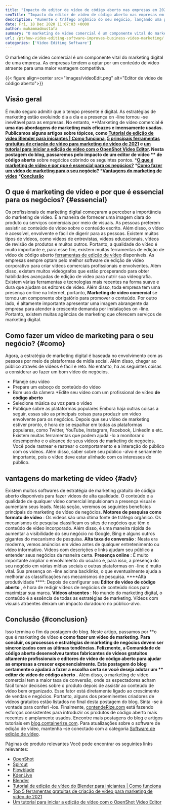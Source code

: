 ```yaml
---
title: "Impacto do editor de vídeo de código aberto nas empresas em 2021" 
seoTitle: "Impacto do editor de vídeo de código aberto nas empresas em 2021" 
description: "Aumente o tráfego orgânico do seu negócio, lançando uma poderosa campanha em vídeo. Esta postagem do blog explica os benefícios do uso de um editor de vídeo de código aberto." 
date: Fri, 18 Dec 2020 11:07:03 +0000
author: muhammadmustafa
summary: "O marketing de vídeo comercial é um componente vital do marketing digital de uma empresa. As empresas tendem a optar por um conteúdo de vídeo atraente para uma maior vantagem competitiva." 
url: /pt/how-video-editing-software-improves-business-video-marketing/
categories: ['Video Editing Software']
---
```


O marketing de vídeo comercial é um componente vital do marketing digital de uma empresa. As empresas tendem a optar por um conteúdo de vídeo atraente para uma maior vantagem competitiva.

{{< figure align=center src="images/videoEdit.png" alt="Editor de vídeo de código aberto">}}


## Visão geral
É muito seguro admitir que o tempo presente é digital. As estratégias de marketing estão evoluindo dia a dia e a presença on -line tornou -se inevitável para as empresas. No entanto, **Marketing de vídeo comercial  **é uma das abordagens de marketing mais eficazes e imensamente usadas. Publicamos alguns artigos sobre tópicos, como [Tutorial de edição de vídeo Blender para iniciantes | Como funciona][2], [5 principais ferramentas gratuitas de criação de vídeo para marketing de vídeo de 2021][3] e [um tutorial para iniciar a edição de vídeo com o OpenShot Video Editor][4]. Nesta postagem do blog, passaremos pelo impacto de um editor de vídeo **  de código aberto**  sobre negócios cobrindo os seguintes pontos.
  ***[O que é marketing de vídeo e por que é essencial para os negócios?][5]** 
  ***[Como fazer um vídeo de marketing para o seu negócio?][6]** 
  ***[Vantagens do marketing de vídeo][7]** 
  ***[Conclusão][8]** 

## O que é marketing de vídeo e por que é essencial para os negócios?   {#essencial}
Os profissionais de marketing digital começaram a perceber a importância do marketing de vídeo. É a maneira de fornecer uma imagem clara do produto ou serviços comerciais por meio de visuais. As pessoas preferem assistir ao conteúdo de vídeo sobre o conteúdo escrito. Além disso, o vídeo é acessível, envolvente e fácil de digerir para as pessoas. Existem muitos tipos de vídeos, como vídeos de entrevistas, vídeos educacionais, vídeos de revisão de produtos e muitos outros. Portanto, a qualidade do vídeo é muito importante e, para esse fim, existem muitas ferramentas de edição de vídeo de código aberto [ferramentas de edição de vídeo][1] disponíveis. As empresas sempre optam pelo melhor software de edição de vídeo corporativo para criar vídeos comerciais profissionais e envolventes.
Além disso, existem muitos videógrafos que estão prosperando para obter habilidades avançadas de edição de vídeo para nutrir sua videografia. Existem várias ferramentas e tecnologias mais recentes na forma suave e dura que ajudam os editores de vídeo. Além disso, toda empresa tem uma presença on-line na Internet, portanto, **Marketing de vídeo comercial**  se tornou um componente obrigatório para promover o conteúdo. Por outro lado, é altamente importante apresentar uma imagem abrangente da empresa para atender à crescente demanda por instalações on -line. Portanto, existem muitas agências de marketing que oferecem serviços de marketing digital.

## Como fazer um vídeo de marketing para o seu negócio?   {#como}
Agora, a estratégia de marketing digital é baseada no envolvimento com as pessoas por meio de plataformas de mídia social. Além disso, chegar ao público através de vídeos é fácil e reto. No entanto, há as seguintes coisas a considerar ao fazer um bom vídeo de negócios.
  * Planeje seu vídeo
  * Prepare um esboço do conteúdo do vídeo
  * Bom uso da câmera
  *Edite seu vídeo com um profissional de vídeo **de código aberto** 
  * Selecione música ou voz para o vídeo
  * Publique sobre as plataformas populares
Embora haja outras coisas a seguir, essas são as principais coisas para produzir um vídeo envolvente para os negócios. Depois que seu vídeo de marketing estiver pronto, é hora de se espalhar em todas as plataformas populares, como Twitter, YouTube, Instagram, Facebook, LinkedIn e etc. Existem muitas ferramentas que podem ajudá -lo a monitorar o desempenho e o alcance de seus vídeos de marketing de negócios. Você pode rastrear e rastrear o comportamento e a interação do público com os vídeos. Além disso, saber sobre seu público -alvo é seriamente importante, pois o vídeo deve estar alinhado com os interesses do público.

## vantagens do marketing de vídeo   {#adv}
Existem muitos softwares de estratégia de marketing gratuito de código aberto disponíveis para fazer vídeos de alta qualidade. O conteúdo e a qualidade de qualquer vídeo comercial impulsionam a presença visual e aumentam seus leads. Nesta seção, veremos os seguintes benefícios principais do marketing de vídeo de negócios.
**Motores de pesquisa como formato de vídeo** : Os vídeos são uma ótima fonte de tráfego orgânico. Os mecanismos de pesquisa classificam os sites de negócios que têm o conteúdo de vídeo incorporado. Além disso, é uma maneira rápida de aumentar a visibilidade do seu negócio no Google, Bing e alguns outros gigantes do mecanismo de pesquisa.
**Alta taxa de conversão** : Nesta era moderna, vemos anúncios em vídeo antes de qualquer entretenimento ou vídeo informativo. Vídeos com descrições e links ajudam seu público a entender seus negócios da maneira certa.
**Presença online** : É muito importante ampliar o envolvimento do usuário e, para isso, a presença do seu negócio em várias mídias sociais e outras plataformas on -line é muito vital. Sua presença on -line aciona backlinks, o que eventualmente ajuda a melhorar as classificações nos mecanismos de pesquisa.
****Alta produtividade ****: Depois de configurar seu  **Editor de vídeo de código aberto**  , é hora de redigir vídeos de negócios de conteúdo ricos para maximizar sua marca.
**Vídeos atraentes** : No mundo do marketing digital, o conteúdo é a essência de todas as estratégias de marketing. Vídeos com visuais atraentes deixam um impacto duradouro no público-alvo.

## Conclusão   {#conclusion}
Isso termina o fim da postagem do blog. Neste artigo, passamos por **o que é marketing de vídeo  **e como fazer um vídeo de marketing. Para concluir, os processos e estratégias de marketing de negócios devem ser sincronizados com as últimas tendências. Felizmente, a Comunidade de código aberto desenvolveu tantos fabricantes de vídeos gratuitos altamente profissionais e editores de vídeo de código aberto para ajudar as empresas a crescer exponencialmente. Esta postagem do blog certamente o ajudará a fazer a escolha certa se você deseja adotar um **  editor de vídeo de código aberto** . Além disso, o marketing de vídeo comercial tem a maior taxa de conversão, onde os espectadores acham fácil tomar decisões sobre o produto depois de assistir ao conteúdo de vídeo bem organizado. Esse fator está diretamente ligado ao crescimento de vendas e negócios. Portanto, alguns dos proeminentes criadores de vídeos gratuitos estão listados no final desta postagem do blog. Sinta -se à vontade para conferi -los.
Finalmente, [contendeRize.com][9] está fazendo esforços consistentes para introduzir os produtos de código aberto mais recentes e amplamente usados. Encontre mais postagens do blog e artigos tutoriais em [blog.containerize.com][10]. Para atualizações sobre o software de edição de vídeo, mantenha -se conectado com a categoria [Software de edição de vídeo][1].

Páginas de produto relevantes
Você pode encontrar os seguintes links relevantes:
  * [OpenShot][11]
  * [Spircut][12]
  * [Flowblade][13]
  * [KdenLive][14]
  * [Blender][15]
  * [Tutorial de edição de vídeo do Blender para iniciantes | Como funciona][2]
  * [Top 5 ferramentas gratuitas de criação de vídeo para marketing de vídeo de 2021][3]
  * [Um tutorial para iniciar a edição de vídeo com o OpenShot Video Editor][4]

  
[1]: https://products.containerize.com/video-editing-software
[2]: https://blog.containerize.com/video-editing-software/blender-video-editing-tutorial-for-beginners/
[3]: https://blog.containerize.com/video-editing-software/top-5-open-source-video-editor-software-for-video-marketing/
[4]: https://blog.containerize.com/video-editing-software/openshot-video-editor-tutorial-for-beginners-open-source/
[5]: #essential
[6]: #how
[7]: #adv
[8]: #Conclusion
[9]: https://www.containerize.com/
[10]: https://blog.containerize.com/
[11]: https://products.containerize.com/video-editing-software/openshot
[12]: https://products.containerize.com/video-editing-software/shotcut
[13]: https://products.containerize.com/video-editing-software/flowblade
[14]: https://products.containerize.com/video-editing-software/kdenlive
[15]: https://products.containerize.com/video-editing-software/blender
